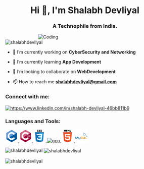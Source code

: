 <h1 align="center">Hi 👋, I'm Shalabh Devliyal</h1>
<h3 align="center">A Technophile from India.</h3>
<img align="right" alt="Coding" width="400" src="https://i.pinimg.com/originals/d1/0c/3d/d10c3d213be6893235d97ae768db8c07.gif">

<p align="left"> <img src="https://komarev.com/ghpvc/?username=shalabhdevliyal&label=Profile%20views&color=0e75b6&style=flat" alt="shalabhdevliyal" /> </p>

- 🔭 I’m currently working on **CyberSecurity and Networking**

- 🌱 I’m currently learning **App Development**

- 👯 I’m looking to collaborate on **WebDevelopment**

- 📫 How to reach me **shalabhdevliyal@gmail.com**

<h3 align="left">Connect with me:</h3>
<p align="left">
<a href="https://linkedin.com/in/https://www.linkedin.com/in/shalabh-devliyal-46bb811b9" target="blank"><img align="center" src="https://raw.githubusercontent.com/rahuldkjain/github-profile-readme-generator/master/src/images/icons/Social/linked-in-alt.svg" alt="https://www.linkedin.com/in/shalabh-devliyal-46bb811b9" height="30" width="40" /></a>
</p>

<h3 align="left">Languages and Tools:</h3>
<p align="left"> <a href="https://www.cprogramming.com/" target="_blank" rel="noreferrer"> <img src="https://raw.githubusercontent.com/devicons/devicon/master/icons/c/c-original.svg" alt="c" width="40" height="40"/> </a> <a href="https://www.w3schools.com/cpp/" target="_blank" rel="noreferrer"> <img src="https://raw.githubusercontent.com/devicons/devicon/master/icons/cplusplus/cplusplus-original.svg" alt="cplusplus" width="40" height="40"/> </a> <a href="https://www.w3schools.com/css/" target="_blank" rel="noreferrer"> <img src="https://raw.githubusercontent.com/devicons/devicon/master/icons/css3/css3-original-wordmark.svg" alt="css3" width="40" height="40"/> </a> <a href="https://cloud.google.com" target="_blank" rel="noreferrer"> <img src="https://www.vectorlogo.zone/logos/google_cloud/google_cloud-icon.svg" alt="gcp" width="40" height="40"/> </a> <a href="https://www.w3.org/html/" target="_blank" rel="noreferrer"> <img src="https://raw.githubusercontent.com/devicons/devicon/master/icons/html5/html5-original-wordmark.svg" alt="html5" width="40" height="40"/> </a> <a href="https://www.mysql.com/" target="_blank" rel="noreferrer"> <img src="https://raw.githubusercontent.com/devicons/devicon/master/icons/mysql/mysql-original-wordmark.svg" alt="mysql" width="40" height="40"/> </a> </p>

<p><img align="left" src="https://github-readme-stats.vercel.app/api/top-langs?username=shalabhdevliyal&show_icons=true&locale=en&layout=compact" alt="shalabhdevliyal" /></p>


<p>&nbsp;<img align="center" src="https://github-readme-stats.vercel.app/api?username=shalabhdevliyal&show_icons=true&locale=en" alt="shalabhdevliyal" /></p>

<p><img align="center" src="https://github-readme-streak-stats.herokuapp.com/?user=shalabhdevliyal&" alt="shalabhdevliyal" /></p>
